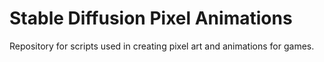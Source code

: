 # Stable Diffusion Pixel Animations

Repository for scripts used in creating pixel art and animations for games.
